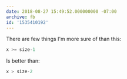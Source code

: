 ```yaml
---
date: 2018-08-27 15:49:52.000000000 -07:00
archive: fb
id: '1535410192'
---
```


There are few things I'm more sure of than this:

```c
x >= size-1
```

Is better than:

```c
x > size-2
```